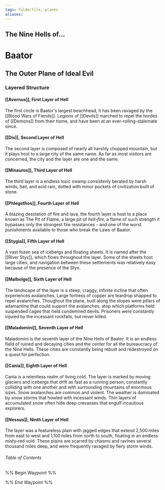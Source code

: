 ```yaml
---
tags: folderfile, planes
aliases:
---
```

## The Nine Hells of...
# Baator
## The Outer Plane of Ideal Evil
### Layered Structure
#### [[Avernus]], First Layer of Hell
The first circle is Baator's largest beachhead, it has been ravaged by the [[Blood Wars of Fiends]]. Legions of [[Devils]] marched to repel the hordes of [[Demons]] from their home, and have been at an ever-roiling-stalemate since.

#### [[Dis]], Second Layer of Hell
The second layer is composed of nearly all harshly chopped mountain, but it plays host to a large city of the same name. As far as most visitors are concerned, the city and the layer are one and the same.

#### [[Minauros]], Third Layer of Hell
The third layer is a endless toxic swamp consistenly berated by harsh winds, hail, and acid rain, dotted with minor pockets of civilization built of stone.

#### [[Phlegethos]], Fourth Layer of Hell
A blazing desolation of fire and lava, the fourth layer is host to a place known as The Pit of Flame, a large pit of *hell-fire*, a flame of such strength it bypasses only the strongest fire resistances - and one of the worst punishments available to those who break the Laws of Baator.

#### [[Stygia]], Fifth Layer of Hell
A vast fozen sea of icebergs and floating sheets. It is named after the [[River Styx]], which flows throughout the layer. Some of the sheets host large cities, and navigation between these settlements was relatively easy because of the presence of the Styx.

#### [[Malbolge]], Sixth Layer of Hell
The landscape of the layer is a steep, craggy, infinite incline that often experiences avalanches. Large fortress of copper are teardrop shapped to repel avalanches. Thoughout the plane, built along the slopes were pillars of adamantine that could support the avalanches, atop which platforms held suspended cages that held condemned devils. Prisoners were constantly injured by the incessant rockfalls, but never killed.

#### [[Maladomini]], Seventh Layer of Hell
Maladomini is the seventh layer of the Nine Hells of Baator. It is an endless field of ruined and decaying cities and the center for all the bureaucracy of the Nine Hells. These cities are constantly being rebuilt and redestroyed on a quest for perfection.

#### [[Cania]], Eighth Layer of Hell
Cania is a relentless realm of living cold. The layer is marked by moving glaciers and icebergs that drift as fast as a running person, constantly colliding with one another and with surrounding mountains of enormous sizes. Snow avalanches are common and violent. The weather is dominated by snow storms that howled with incessant winds. Thin layers of accumulated snow often hide deep crevasses that engulf incautious explorers.

#### [[Nessus]], Ninth Layer of Hell
The layer was a featureless plain with jagged edges that extend 2,500 miles from east to west and 1,100 miles from north to south, floating in an endless misty-red void. These plains are scarred by chasms and ravines several thousand miles deep, and were frequently ravaged by fiery storm winds.



###### Table of Contents
%% Begin Waypoint %%


%% End Waypoint %%
